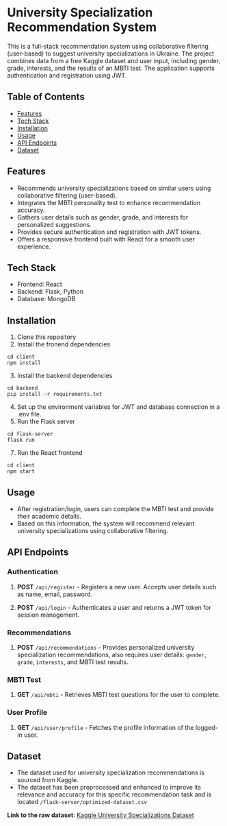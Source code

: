 # University Specialization Recommendation System

This is a full-stack recommendation system using collaborative filtering (user-based) to suggest university specializations in Ukraine. The project combines data from a free Kaggle dataset and user input, including gender, grade, interests, and the results of an MBTI test. The application supports authentication and registration using JWT.

## Table of Contents
- [Features](#features)
- [Tech Stack](#tech-stack)
- [Installation](#installation)
- [Usage](#usage)
- [API Endpoints](#api-endpoints)
- [Dataset](#dataset)

## Features
- Recommends university specializations based on similar users using collaborative filtering (user-based).
- Integrates the MBTI personality test to enhance recommendation accuracy.
- Gathers user details such as gender, grade, and interests for personalized suggestions.
- Provides secure authentication and registration with JWT tokens.
- Offers a responsive frontend built with React for a smooth user experience.

## Tech Stack
- Frontend: React
- Backend: Flask, Python
- Database: MongoDB

## Installation

1. Clone this repository
2. Install the fronend dependencies
```
cd client
npm install
```
3. Install the backend dependencies
```
cd backend
pip install -r requirements.txt
```
4. Set up the environment variables for JWT and database connection in a .env file.
5. Run the Flask server
```
cd flask-server
flask run
```
7. Run the React frontend
```
cd client
npm start
```

## Usage
- After registration/login, users can complete the MBTI test and provide their academic details.
- Based on this information, the system will recommend relevant university specializations using collaborative filtering.

## API Endpoints

### Authentication

1. **POST** `/api/register` - Registers a new user. Accepts user details such as name, email, password.
  
2. **POST** `/api/login` - Authenticates a user and returns a JWT token for session management.

### Recommendations

1. **POST** `/api/recommendations` - Provides personalized university specialization recommendations, also requires user details: `gender`, `grade`, `interests`, and MBTI test results.

### MBTI Test

1. **GET** `/api/mbti` - Retrieves MBTI test questions for the user to complete.
  
### User Profile

1. **GET** `/api/user/profile` - Fetches the profile information of the logged-in user.

## Dataset

- The dataset used for university specialization recommendations is sourced from Kaggle.
- The dataset has been preprocessed and enhanced to improve its relevance and accuracy for this specific recommendation task and is located ``` /flask-server/optimized-dataset.csv ```

**Link to the raw dataset**: [Kaggle University Specializations Dataset](https://www.kaggle.com/datasets/breejeshdhar/career-recommendation-dataset)

